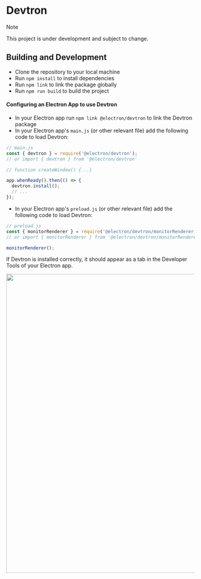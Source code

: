 # Devtron

> [!NOTE]
> This project is under development and subject to change.

## Building and Development

- Clone the repository to your local machine
- Run `npm install` to install dependencies
- Run `npm link` to link the package globally
- Run `npm run build` to build the project

#### Configuring an Electron App to use Devtron

- In your Electron app run `npm link @electron/devtron` to link the Devtron package
- In your Electron app's `main.js` (or other relevant file) add the following code to load Devtron:

```js
// main.js
const { devtron } = require('@electron/devtron');
// or import { devtron } from '@electron/devtron'

// function createWindow() {...}

app.whenReady().then(() => {
  devtron.install();
  // ...
});
```

- In your Electron app's `preload.js` (or other relevant file) add the following code to load Devtron:

```js
// preload.js
const { monitorRenderer } = require('@electron/devtron/monitorRenderer');
// or import { monitorRenderer } from '@electron/devtron/monitorRenderer'

monitorRenderer();
```

If Devtron is installed correctly, it should appear as a tab in the Developer Tools of your Electron app.

<img src="https://github.com/user-attachments/assets/0f278b54-50fe-4116-9317-9c1525bf872b" width="800">

